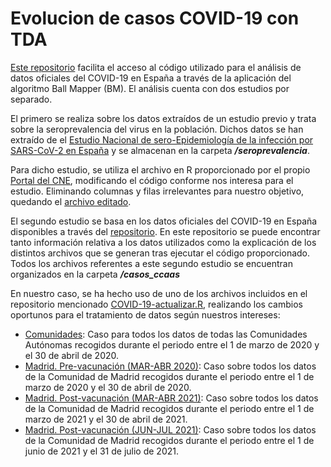 # Evolucion de casos COVID-19 con TDA
[Este repositorio](https://github.com/marcascal2/evolucion-casos-COVID-19-TDA.git) facilita el acceso al código utilizado para el análisis de datos oficiales del COVID-19 en España a través de la aplicación del algoritmo Ball Mapper (BM). El análisis cuenta con dos estudios por separado. 

El primero se realiza sobre los datos extraídos de un estudio previo y trata sobre la seroprevalencia del virus en la población. Dichos datos se han extraído de el [Estudio Nacional de sero-Epidemiología de la infección por SARS-CoV-2 en España](https://portalcne.isciii.es/enecovid19/) y se almacenan en la carpeta ***/seroprevalencia***.

Para dicho estudio, se utiliza el archivo en R proporcionado por el propio [Portal del CNE](https://portalcne.isciii.es/enecovid19/), modificando el código conforme nos interesa para el estudio. Eliminando columnas y filas irrelevantes para nuestro objetivo, quedando el [archivo editado](https://github.com/marcascal2/evolucion-casos-COVID-19-TDA/blob/main/seroprevalencia/data.R).

El segundo estudio se basa en los datos oficiales del COVID-19 en España disponibles a través del [repositorio](https://github.com/rubenfcasal/COVID-19). En este repositorio se puede encontrar tanto información relativa a los datos utilizados como la explicación de los distintos archivos que se generan tras ejecutar el código proporcionado. Todos los archivos referentes a este segundo estudio se encuentran organizados en la carpeta ***/casos_ccaas***

En nuestro caso, se ha hecho uso de uno de los archivos incluidos en el repositorio mencionado [COVID-19-actualizar.R](https://github.com/rubenfcasal/COVID-19/blob/master/COVID-19-actualizar.R), realizando los cambios oportunos para el tratamiento de datos según nuestros intereses:

* [Comunidades](https://github.com/marcascal2/evolucion-casos-COVID-19-TDA/tree/main/casos_ccaas/Comunidades%20(MAR-ABR%202020)): Caso para todos los datos de todas las Comunidades Autónomas recogidos durante el periodo entre el 1 de marzo de 2020 y el 30 de abril de 2020.
* [Madrid. Pre-vacunación (MAR-ABR 2020)](https://github.com/marcascal2/evolucion-casos-COVID-19-TDA/tree/main/casos_ccaas/Madrid/Pre-medidas%20(MAR-ABR%202020)): Caso sobre todos los datos de la Comunidad de Madrid recogidos durante el periodo entre el 1 de marzo de 2020 y el 30 de abril de 2020.
* [Madrid. Post-vacunación (MAR-ABR 2021)](https://github.com/marcascal2/evolucion-casos-COVID-19-TDA/tree/main/casos_ccaas/Madrid/Post-vacunacion%20(MAR-ABR%202021)): Caso sobre todos los datos de la Comunidad de Madrid recogidos durante el periodo entre el 1 de marzo de 2021 y el 30 de abril de 2021.
* [Madrid. Post-vacunación (JUN-JUL 2021)](https://github.com/marcascal2/evolucion-casos-COVID-19-TDA/tree/main/casos_ccaas/Madrid/Post-vacunacion%20(JUN-JUL%202021)): Caso sobre todos los datos de la Comunidad de Madrid recogidos durante el periodo entre el 1 de junio de 2021 y el 31 de julio de 2021.
